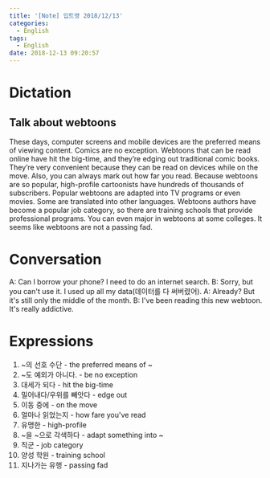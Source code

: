 ```yaml
---
title: '[Note] 입트영 2018/12/13'
categories:
  - English
tags:
  - English
date: 2018-12-13 09:20:57
---
```


# Dictation

## Talk about webtoons

These days, computer screens and mobile devices are the preferred means of viewing content. Comics are no exception. Webtoons that can be read online have hit the big-time, and they’re edging out traditional comic books. They’re very convenient because they can be read on devices while on the move. Also, you can always mark out how far you read. Because webtoons are so popular, high-profile cartoonists have hundreds of thousands of subscribers. Popular webtoons are adapted into TV programs or even movies. Some are translated into other languages. Webtoons authors have become a popular job category, so there are training schools that provide professional programs. You can even major in webtoons at some colleges. It seems like webtoons are not a passing fad.
​
# Conversation

A: Can I borrow your phone? I need to do an internet search.
B: Sorry, but you can't use it. I used up all my data(데이터를 다 써버렸어).
A: Already? But it's still only the middle of the month.
B: I've been reading this new webtoon. It's really addictive.

# Expressions

1. ~의 선호 수단 - the preferred means of ~
2. ~도 예외가 아니다. - be no exception
3. 대세가 되다 - hit the big-time
4. 밀어내다/우위를 빼앗다 - edge out
5. 이동 중에 - on the move
6. 얼마나 읽었는지 - how fare you've read
7. 유명한 - high-profile
8. ~을 ~으로 각색하다 - adapt something into ~
9. 직군 - job category
10. 양성 학원 - training school
11. 지나가는 유행 - passing fad